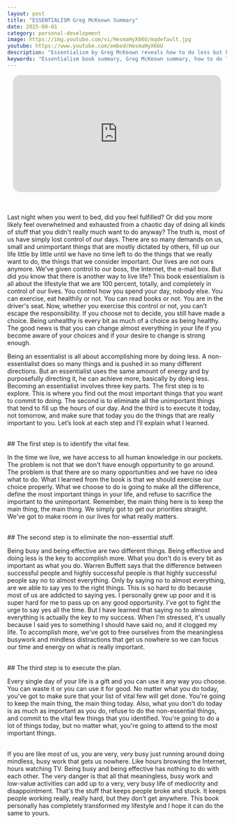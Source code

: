 ```yaml
---
layout: post
title: "ESSENTIALISM Greg McKeown Summary"
date: 2025-08-01
category: personal-development
image: https://img.youtube.com/vi/HesmaHyX66U/mqdefault.jpg
youtube: https://www.youtube.com/embed/HesmaHyX66U
description: "Essentialism by Greg McKeown reveals how to do less but better by focusing on what truly matters. Learn how to eliminate the non-essential, prioritize effectively, and take control of your time and energy for a more meaningful life."
keywords: "Essentialism book summary, Greg McKeown summary, how to do less but better, productivity hacks, prioritize effectively, eliminate distractions, essentialism lifestyle"
---
```


<div style="display: flex; justify-content: center; margin-bottom: 20px;">
  <div style="aspect-ratio: 16 / 9; width: 95%; max-width: 700px; position: relative;">
    <iframe 
      src="https://www.youtube.com/embed/HesmaHyX66U"
      title="YouTube video player"
      allowfullscreen
      frameborder="0"
      style="position: absolute; inset: 0; width: 100%; height: 100%; border-radius: 16px;">
    </iframe>
  </div>
</div>

<div style="height: 15px;"></div>
<!-- ..................................................................... -->

Last night when you went to bed, did you feel fulfilled? Or did you more likely feel overwhelmed and exhausted from a chaotic day of doing all kinds of stuff that you didn't really much want to do anyway? The truth is, most of us have simply lost control of our days. There are so many demands on us, small and unimportant things that are mostly dictated by others, fill up our life little by little until we have no time left to do the things that we really want to do, the things that we consider important. Our lives are not ours anymore. We've given control to our boss, the Internet, the e-mail box. But did you know that there is another way to live life? This book essentialism is all about the lifestyle that we are 100 percent, totally, and completely in control of our lives. You control how you spend your day, nobody else. You can exercise, eat healthily or not. You can read books or not. You are in the driver's seat. Now, whether you exercise this control or not, you can't escape the responsibility. If you choose not to decide, you still have made a choice. Being unhealthy is every bit as much of a choice as being healthy. The good news is that you can change almost everything in your life if you become aware of your choices and if your desire to change is strong enough.


Being an essentialist is all about accomplishing more by doing less. A non-essentialist does so many things and is pushed in so many different directions. But an essentialist uses the same amount of energy and by purposefully directing it, he can achieve more, basically by doing less. Becoming an essentialist involves three key parts. The first step is to explore. This is where you find out the most important things that you want to commit to doing. The second is to eliminate all the unimportant things that tend to fill up the hours of our day. And the third is to execute it today, not tomorrow, and make sure that today you do the things that are really important to you. Let’s look at each step and I’ll explain what I learned.


<br>
## The first step is to identify the vital few.

In the time we live, we have access to all human knowledge in our pockets. The problem is not that we don't have enough opportunity to go around. The problem is that there are so many opportunities and we have no idea what to do. What I learned from the book is that we should exercise our choice properly. What we choose to do is going to make all the difference, define the most important things in your life, and refuse to sacrifice the important to the unimportant. Remember, the main thing here is to keep the main thing, the main thing. We simply got to get our priorities straight. We've got to make room in our lives for what really matters.


<br>
## The second step is to eliminate the non-essential stuff.

Being busy and being effective are two different things. Being effective and doing less is the key to accomplish more. What you don't do is every bit as important as what you do. Warren Buffett says that the difference between successful people and highly successful people is that highly successful people say no to almost everything. Only by saying no to almost everything, are we able to say yes to the right things. This is so hard to do because most of us are addicted to saying yes. I personally grew up poor and it is super hard for me to pass up on any good opportunity. I've got to fight the urge to say yes all the time. But I have learned that saying no to almost everything is actually the key to my success. When I'm stressed, it's usually because I said yes to something I should have said no, and it clogged my life. To accomplish more, we've got to free ourselves from the meaningless busywork and mindless distractions that get us nowhere so we can focus our time and energy on what is really important.


<br>
## The third step is to execute the plan.

Every single day of your life is a gift and you can use it any way you choose. You can waste it or you can use it for good. No matter what you do today, you've got to make sure that your list of vital few will get done. You're going to keep the main thing, the main thing today. Also, what you don't do today is as much as important as you do, refuse to do the non-essential things, and commit to the vital few things that you identified. You're going to do a lot of things today, but no matter what, you're going to attend to the most important things.


<br>
If you are like most of us, you are very, very busy just running around doing mindless, busy work that gets us nowhere. Like hours browsing the Internet, hours watching TV. Being busy and being effective has nothing to do with each other. The very danger is that all that meaningless, busy work and low-value activities can add up to a very, very busy life of mediocrity and disappointment. That's the stuff that keeps people broke and stuck. It keeps people working really, really hard, but they don't get anywhere. This book personally has completely transformed my lifestyle and I hope it can do the same to yours.
